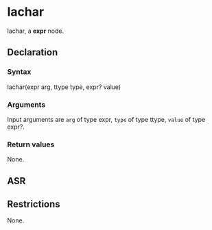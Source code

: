 <!-- This is an automatically generated file. Do not edit it manually. -->

# Iachar

Iachar, a **expr** node.

## Declaration

### Syntax

Iachar(expr arg, ttype type, expr? value)

### Arguments
Input arguments are `arg` of type expr, `type` of type ttype, `value` of type expr?.

### Return values

None.

## ASR

<!-- Generate ASR using pickle. -->

## Restrictions

<!-- Generated from asr_verify.cpp. -->
None.